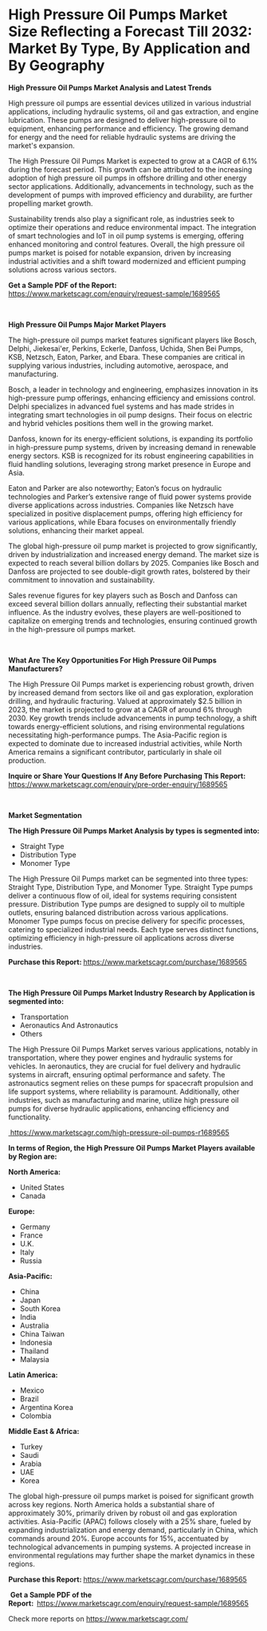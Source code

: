 <p><h1>High Pressure Oil Pumps Market Size Reflecting a Forecast Till 2032: Market By Type, By Application and By Geography</h1></p><p><strong>High Pressure Oil Pumps Market Analysis and Latest Trends</strong></p>
<p><p>High pressure oil pumps are essential devices utilized in various industrial applications, including hydraulic systems, oil and gas extraction, and engine lubrication. These pumps are designed to deliver high-pressure oil to equipment, enhancing performance and efficiency. The growing demand for energy and the need for reliable hydraulic systems are driving the market's expansion.</p><p>The High Pressure Oil Pumps Market is expected to grow at a CAGR of 6.1% during the forecast period. This growth can be attributed to the increasing adoption of high pressure oil pumps in offshore drilling and other energy sector applications. Additionally, advancements in technology, such as the development of pumps with improved efficiency and durability, are further propelling market growth. </p><p>Sustainability trends also play a significant role, as industries seek to optimize their operations and reduce environmental impact. The integration of smart technologies and IoT in oil pump systems is emerging, offering enhanced monitoring and control features. Overall, the high pressure oil pumps market is poised for notable expansion, driven by increasing industrial activities and a shift toward modernized and efficient pumping solutions across various sectors.</p></p>
<p><strong>Get a Sample PDF of the Report:&nbsp;</strong> <a href="https://www.marketscagr.com/enquiry/request-sample/1689565?utm_campaign=2471&utm_medium=2&utm_source=Github&utm_content=ia&utm_term=10042025&utm_id=high-pressure-oil-pumps">https://www.marketscagr.com/enquiry/request-sample/1689565</a></p>
<p>&nbsp;</p>
<p><strong>High Pressure Oil Pumps Major Market Players</strong></p>
<p><p>The high-pressure oil pumps market features significant players like Bosch, Delphi, Jiekesai'er, Perkins, Eckerle, Danfoss, Uchida, Shen Bei Pumps, KSB, Netzsch, Eaton, Parker, and Ebara. These companies are critical in supplying various industries, including automotive, aerospace, and manufacturing.</p><p>Bosch, a leader in technology and engineering, emphasizes innovation in its high-pressure pump offerings, enhancing efficiency and emissions control. Delphi specializes in advanced fuel systems and has made strides in integrating smart technologies in oil pump designs. Their focus on electric and hybrid vehicles positions them well in the growing market.</p><p>Danfoss, known for its energy-efficient solutions, is expanding its portfolio in high-pressure pump systems, driven by increasing demand in renewable energy sectors. KSB is recognized for its robust engineering capabilities in fluid handling solutions, leveraging strong market presence in Europe and Asia.</p><p>Eaton and Parker are also noteworthy; Eaton’s focus on hydraulic technologies and Parker’s extensive range of fluid power systems provide diverse applications across industries. Companies like Netzsch have specialized in positive displacement pumps, offering high efficiency for various applications, while Ebara focuses on environmentally friendly solutions, enhancing their market appeal.</p><p>The global high-pressure oil pump market is projected to grow significantly, driven by industrialization and increased energy demand. The market size is expected to reach several billion dollars by 2025. Companies like Bosch and Danfoss are projected to see double-digit growth rates, bolstered by their commitment to innovation and sustainability.</p><p>Sales revenue figures for key players such as Bosch and Danfoss can exceed several billion dollars annually, reflecting their substantial market influence. As the industry evolves, these players are well-positioned to capitalize on emerging trends and technologies, ensuring continued growth in the high-pressure oil pumps market.</p></p>
<p>&nbsp;</p>
<p><strong>What Are The Key Opportunities For High Pressure Oil Pumps Manufacturers?</strong></p>
<p><p>The High Pressure Oil Pumps market is experiencing robust growth, driven by increased demand from sectors like oil and gas exploration, exploration drilling, and hydraulic fracturing. Valued at approximately $2.5 billion in 2023, the market is projected to grow at a CAGR of around 6% through 2030. Key growth trends include advancements in pump technology, a shift towards energy-efficient solutions, and rising environmental regulations necessitating high-performance pumps. The Asia-Pacific region is expected to dominate due to increased industrial activities, while North America remains a significant contributor, particularly in shale oil production.</p></p>
<p><strong>Inquire or Share Your Questions If Any Before Purchasing This Report:</strong> <a href="https://www.marketscagr.com/enquiry/pre-order-enquiry/1689565?utm_campaign=2471&utm_medium=2&utm_source=Github&utm_content=ia&utm_term=10042025&utm_id=high-pressure-oil-pumps">https://www.marketscagr.com/enquiry/pre-order-enquiry/1689565</a></p>
<p>&nbsp;</p>
<p><strong>Market Segmentation</strong></p>
<p><strong>The High Pressure Oil Pumps Market Analysis by types is segmented into:</strong></p>
<p><ul><li>Straight Type</li><li>Distribution Type</li><li>Monomer Type</li></ul></p>
<p><p>The High Pressure Oil Pumps market can be segmented into three types: Straight Type, Distribution Type, and Monomer Type. Straight Type pumps deliver a continuous flow of oil, ideal for systems requiring consistent pressure. Distribution Type pumps are designed to supply oil to multiple outlets, ensuring balanced distribution across various applications. Monomer Type pumps focus on precise delivery for specific processes, catering to specialized industrial needs. Each type serves distinct functions, optimizing efficiency in high-pressure oil applications across diverse industries.</p></p>
<p><strong>Purchase this Report:&nbsp;</strong><a href="https://www.marketscagr.com/purchase/1689565?utm_campaign=2471&utm_medium=2&utm_source=Github&utm_content=ia&utm_term=10042025&utm_id=high-pressure-oil-pumps">https://www.marketscagr.com/purchase/1689565</a></p>
<p>&nbsp;</p>
<p><strong>The High Pressure Oil Pumps Market Industry Research by Application is segmented into:</strong></p>
<p><ul><li>Transportation</li><li>Aeronautics And Astronautics</li><li>Others</li></ul></p>
<p><p>The High Pressure Oil Pumps Market serves various applications, notably in transportation, where they power engines and hydraulic systems for vehicles. In aeronautics, they are crucial for fuel delivery and hydraulic systems in aircraft, ensuring optimal performance and safety. The astronautics segment relies on these pumps for spacecraft propulsion and life support systems, where reliability is paramount. Additionally, other industries, such as manufacturing and marine, utilize high pressure oil pumps for diverse hydraulic applications, enhancing efficiency and functionality.</p></p>
<p><a href="https://www.marketscagr.com/high-pressure-oil-pumps-r1689565?utm_campaign=2471&utm_medium=2&utm_source=Github&utm_content=ia&utm_term=10042025&utm_id=high-pressure-oil-pumps">&nbsp;https://www.marketscagr.com/high-pressure-oil-pumps-r1689565</a></p>
<p><strong>In terms of Region, the High Pressure Oil Pumps Market Players available by Region are:</strong></p>
<p>
    <p> <strong> North America: </strong>
        <ul>
            <li>United States</li>
            <li>Canada</li>
        </ul>
        </p> 
    <p> <strong> Europe: </strong>
        <ul>
            <li>Germany</li>
            <li>France</li>
            <li>U.K.</li>
            <li>Italy</li>
            <li>Russia</li>
        </ul>
        </p> 
    <p> <strong> Asia-Pacific: </strong>
        <ul>
            <li>China</li>
            <li>Japan</li>
            <li>South Korea</li>
            <li>India</li>
            <li>Australia</li>
            <li>China Taiwan</li>
            <li>Indonesia</li>
            <li>Thailand</li>
            <li>Malaysia</li>
        </ul>
        </p> 
    <p> <strong> Latin America: </strong>
        <ul>
            <li>Mexico</li>
            <li>Brazil</li>
            <li>Argentina Korea</li>
            <li>Colombia</li>
        </ul>
        </p> 
    <p> <strong> Middle East & Africa: </strong>
        <ul>
            <li>Turkey</li>
            <li>Saudi</li>
            <li>Arabia</li>
            <li>UAE</li>
            <li>Korea</li>
        </ul>
    </p>
    </p>
<p><p>The global high-pressure oil pumps market is poised for significant growth across key regions. North America holds a substantial share of approximately 30%, primarily driven by robust oil and gas exploration activities. Asia-Pacific (APAC) follows closely with a 25% share, fueled by expanding industrialization and energy demand, particularly in China, which commands around 20%. Europe accounts for 15%, accentuated by technological advancements in pumping systems. A projected increase in environmental regulations may further shape the market dynamics in these regions.</p></p>
<p><strong>Purchase this Report: </strong><a href="https://www.marketscagr.com/purchase/1689565?utm_campaign=2471&utm_medium=2&utm_source=Github&utm_content=ia&utm_term=10042025&utm_id=high-pressure-oil-pumps">https://www.marketscagr.com/purchase/1689565</a></p>
<p>&nbsp;<strong>Get a Sample PDF of the Report:&nbsp;&nbsp;</strong><a href="https://www.marketscagr.com/enquiry/request-sample/1689565?utm_campaign=2471&utm_medium=2&utm_source=Github&utm_content=ia&utm_term=10042025&utm_id=high-pressure-oil-pumps">https://www.marketscagr.com/enquiry/request-sample/1689565</a></p>
<p><strong></strong></p>
<p>Check more reports on <a href="https://www.marketscagr.com/?utm_campaign=2471&utm_medium=2&utm_source=Github&utm_content=ia&utm_term=10042025&utm_id=high-pressure-oil-pumps">https://www.marketscagr.com/</a></p>
